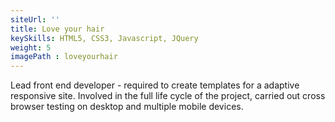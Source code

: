 ```yaml
---
siteUrl: ''
title: Love your hair
keySkills: HTML5, CSS3, Javascript, JQuery
weight: 5
imagePath : loveyourhair
---
```


Lead front end developer - required to create templates for a adaptive responsive site. 
Involved in the full life cycle of the project, carried out cross browser testing on desktop and multiple mobile devices.